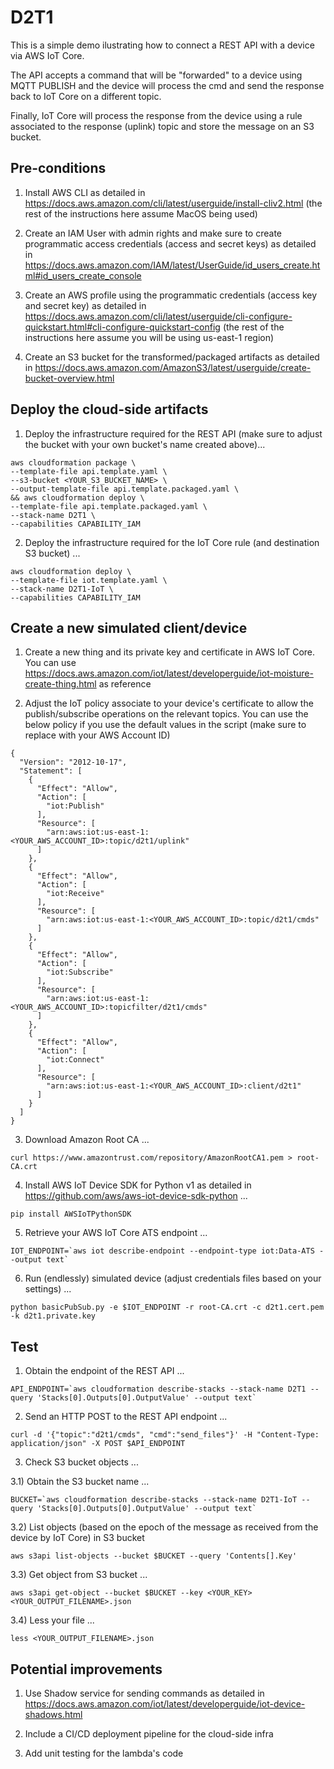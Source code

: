 # D2T1

This is a simple demo ilustrating how to connect a REST API with a device via AWS IoT Core. 

The API accepts a command that will be "forwarded" to a device using MQTT PUBLISH and the device will process the cmd and send the response back to IoT Core on a different topic.

Finally, IoT Core will process the response from the device using a rule associated to the response (uplink) topic and store the message on an S3 bucket.

## Pre-conditions

1) Install AWS CLI as detailed in https://docs.aws.amazon.com/cli/latest/userguide/install-cliv2.html (the rest of the instructions here assume MacOS being used)

2) Create an IAM User with admin rights and make sure to create programmatic access credentials (access and secret keys) as detailed in https://docs.aws.amazon.com/IAM/latest/UserGuide/id_users_create.html#id_users_create_console

3) Create an AWS profile using the programmatic credentials (access key and secret key) as detailed in https://docs.aws.amazon.com/cli/latest/userguide/cli-configure-quickstart.html#cli-configure-quickstart-config (the rest of the instructions here assume you will be using us-east-1 region)

4) Create an S3 bucket for the transformed/packaged artifacts as detailed in https://docs.aws.amazon.com/AmazonS3/latest/userguide/create-bucket-overview.html

## Deploy the cloud-side artifacts

1) Deploy the infrastructure required for the REST API (make sure to adjust the bucket with your own bucket's name created above)...

```
aws cloudformation package \
--template-file api.template.yaml \
--s3-bucket <YOUR_S3_BUCKET_NAME> \
--output-template-file api.template.packaged.yaml \
&& aws cloudformation deploy \
--template-file api.template.packaged.yaml \
--stack-name D2T1 \
--capabilities CAPABILITY_IAM
```

2) Deploy the infrastructure required for the IoT Core rule (and destination S3 bucket) ...

```
aws cloudformation deploy \
--template-file iot.template.yaml \
--stack-name D2T1-IoT \
--capabilities CAPABILITY_IAM
```

## Create a new simulated client/device

1) Create a new thing and its private key and certificate in AWS IoT Core. You can use https://docs.aws.amazon.com/iot/latest/developerguide/iot-moisture-create-thing.html as reference

2) Adjust the IoT policy associate to your device's certificate to allow the publish/subscribe operations on the relevant topics. You can use the below policy if you use the default values in the script (make sure to replace with your AWS Account ID)

```
{
  "Version": "2012-10-17",
  "Statement": [
    {
      "Effect": "Allow",
      "Action": [
        "iot:Publish"
      ],
      "Resource": [
        "arn:aws:iot:us-east-1:<YOUR_AWS_ACCOUNT_ID>:topic/d2t1/uplink"
      ]
    },
    {
      "Effect": "Allow",
      "Action": [
        "iot:Receive"
      ],
      "Resource": [
        "arn:aws:iot:us-east-1:<YOUR_AWS_ACCOUNT_ID>:topic/d2t1/cmds"
      ]
    },
    {
      "Effect": "Allow",
      "Action": [
        "iot:Subscribe"
      ],
      "Resource": [
        "arn:aws:iot:us-east-1:<YOUR_AWS_ACCOUNT_ID>:topicfilter/d2t1/cmds"
      ]
    },
    {
      "Effect": "Allow",
      "Action": [
        "iot:Connect"
      ],
      "Resource": [
        "arn:aws:iot:us-east-1:<YOUR_AWS_ACCOUNT_ID>:client/d2t1"
      ]
    }
  ]
}
```

3) Download Amazon Root CA ...

```
curl https://www.amazontrust.com/repository/AmazonRootCA1.pem > root-CA.crt
```

4) Install AWS IoT Device SDK for Python v1 as detailed in https://github.com/aws/aws-iot-device-sdk-python ...

```
pip install AWSIoTPythonSDK
```

5) Retrieve your AWS IoT Core ATS endpoint ...

```
IOT_ENDPOINT=`aws iot describe-endpoint --endpoint-type iot:Data-ATS --output text`
```

6) Run (endlessly) simulated device (adjust credentials files based on your settings) ...

```
python basicPubSub.py -e $IOT_ENDPOINT -r root-CA.crt -c d2t1.cert.pem -k d2t1.private.key
```

## Test

1) Obtain the endpoint of the REST API ...

```
API_ENDPOINT=`aws cloudformation describe-stacks --stack-name D2T1 --query 'Stacks[0].Outputs[0].OutputValue' --output text`
```

2) Send an HTTP POST to the REST API endpoint ...

```
curl -d '{"topic":"d2t1/cmds", "cmd":"send_files"}' -H "Content-Type: application/json" -X POST $API_ENDPOINT
```

3) Check S3 bucket objects ...

3.1) Obtain the S3 bucket name ...

```
BUCKET=`aws cloudformation describe-stacks --stack-name D2T1-IoT --query 'Stacks[0].Outputs[0].OutputValue' --output text`
```

3.2) List objects (based on the epoch of the message as received from the device by IoT Core) in S3 bucket

```
aws s3api list-objects --bucket $BUCKET --query 'Contents[].Key'
```

3.3) Get object from S3 bucket ...

```
aws s3api get-object --bucket $BUCKET --key <YOUR_KEY> <YOUR_OUTPUT_FILENAME>.json
```

3.4) Less your file ...

```
less <YOUR_OUTPUT_FILENAME>.json
```

## Potential improvements

1) Use Shadow service for sending commands as detailed in https://docs.aws.amazon.com/iot/latest/developerguide/iot-device-shadows.html

2) Include a CI/CD deployment pipeline for the cloud-side infra

3) Add unit testing for the lambda's code